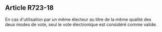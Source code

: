 Article R723-18
----
En cas d'utilisation par un même électeur au titre de la même qualité des deux
modes de vote, seul le vote électronique est considéré comme valide.
